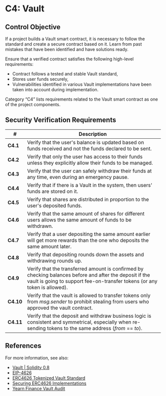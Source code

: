 # C4: Vault

## Control Objective

If a project builds a Vault smart contract, it is necessary to follow the standard and create a secure contract based on it. Learn from past mistakes that have been identified and have solutions ready.

Ensure that a verified contract satisfies the following high-level requirements:
* Contract follows a tested and stable Vault standard,
* Stores user funds securely,
* Vulnerabilities identified in various Vault implementations have been taken into account during implementation.

Category “C4” lists requirements related to the Vault smart contract as one of the project components.

## Security Verification Requirements

| # | Description |
| --- | --- |
| **C4.1** | Verify that the user's balance is updated based on funds received and not the funds declared to be sent. |
| **C4.2** | Verify that only the user has access to their funds unless they explicitly allow their funds to be managed. |
| **C4.3** | Verify that the user can safely withdraw their funds at any time, even during an emergency pause. |
| **C4.4** | Verify that if there is a Vault in the system, then users' funds are stored on it. |
| **C4.5** | Verify that shares are distributed in proportion to the user's deposited funds. |
| **C4.6** | Verify that the same amount of shares for different users allows the same amount of funds to be withdrawn. |
| **C4.7** | Verify that a user depositing the same amount earlier will get more rewards than the one who deposits the same amount later. |
| **C4.8** | Verify that depositing rounds down the assets and withdrawing rounds up. |
| **C4.9** | Verify that the transferred amount is confirmed by checking balances before and after the deposit if the vault is going to support fee-on-transfer tokens (or any token is allowed). |
| **C4.10** | Verify that the vault is allowed to transfer tokens only from *msg.sender* to prohibit stealing from users who approved the vault contract. |
| **C4.11** | Verify that the deposit and withdraw business logic is consistent and symmetrical, especially when re-sending tokens to the same address (*from* == *to*). |


## References

For more information, see also:

* [Vault | Solidity 0.8](https://www.youtube.com/watch?v=HHoa0c3AOqo)
* [EIP-4626](https://eips.ethereum.org/EIPS/eip-4626)
* [ERC4626 Tokenized Vault Standard](https://academy.apeworx.io/articles/erc-4626-tokenized-vault-standard)
* [Securing ERC4626 Implementations](https://www.youtube.com/watch?v=5KVD7EX6HWQ)
* [Yearn Finance Vault Audit](https://github.com/yearn/yearn-security/blob/master/audits/20210719_ToB_yearn_vaultsv2/ToB_-_Yearn_Vault_v_2_Smart_Contracts_Audit_Report.pdf)
